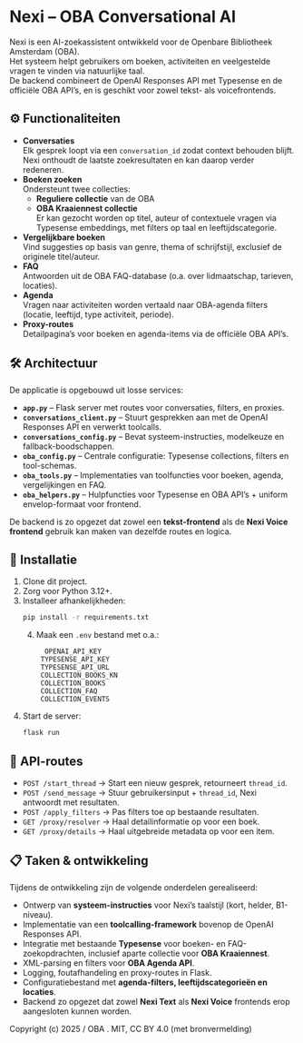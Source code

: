 # Nexi – OBA Conversational AI

Nexi is een AI-zoekassistent ontwikkeld voor de Openbare Bibliotheek Amsterdam (OBA).  
Het systeem helpt gebruikers om boeken, activiteiten en veelgestelde vragen te vinden via natuurlijke taal.  
De backend combineert de OpenAI Responses API met Typesense en de officiële OBA API’s, en is geschikt voor zowel tekst- als voicefrontends.

## ⚙️ Functionaliteiten
- **Conversaties**  
  Elk gesprek loopt via een `conversation_id` zodat context behouden blijft. Nexi onthoudt de laatste zoekresultaten en kan daarop verder redeneren.
- **Boeken zoeken**  
  Ondersteunt twee collecties:  
  - **Reguliere collectie** van de OBA  
  - **OBA Kraaiennest collectie**  
  Er kan gezocht worden op titel, auteur of contextuele vragen via Typesense embeddings, met filters op taal en leeftijdscategorie.
- **Vergelijkbare boeken**  
  Vind suggesties op basis van genre, thema of schrijfstijl, exclusief de originele titel/auteur.
- **FAQ**  
  Antwoorden uit de OBA FAQ-database (o.a. over lidmaatschap, tarieven, locaties).
- **Agenda**  
  Vragen naar activiteiten worden vertaald naar OBA-agenda filters (locatie, leeftijd, type activiteit, periode).
- **Proxy-routes**  
  Detailpagina’s voor boeken en agenda-items via de officiële OBA API’s.

## 🛠️ Architectuur
De applicatie is opgebouwd uit losse services:

- **`app.py`** – Flask server met routes voor conversaties, filters, en proxies.  
- **`conversations_client.py`** – Stuurt gesprekken aan met de OpenAI Responses API en verwerkt toolcalls.  
- **`conversations_config.py`** – Bevat systeem-instructies, modelkeuze en fallback-boodschappen.  
- **`oba_config.py`** – Centrale configuratie: Typesense collections, filters en tool-schemas.  
- **`oba_tools.py`** – Implementaties van toolfuncties voor boeken, agenda, vergelijkingen en FAQ.  
- **`oba_helpers.py`** – Hulpfuncties voor Typesense en OBA API’s + uniform envelop-formaat voor frontend.  

De backend is zo opgezet dat zowel een **tekst-frontend** als de **Nexi Voice frontend** gebruik kan maken van dezelfde routes en logica.

## 🚀 Installatie
1. Clone dit project.  
2. Zorg voor Python 3.12+.  
3. Installeer afhankelijkheden:  
   ```bash
   pip install -r requirements.txt
   ```
   4. Maak een `.env` bestand met o.a.:  
      ```
        OPENAI_API_KEY
       TYPESENSE_API_KEY
       TYPESENSE_API_URL
       COLLECTION_BOOKS_KN
       COLLECTION_BOOKS
       COLLECTION_FAQ
       COLLECTION_EVENTS
      ```
5. Start de server:  
   ```bash
   flask run
   ```

## 🔌 API-routes
- `POST /start_thread` → Start een nieuw gesprek, retourneert `thread_id`.  
- `POST /send_message` → Stuur gebruikersinput + `thread_id`, Nexi antwoordt met resultaten.  
- `POST /apply_filters` → Pas filters toe op bestaande resultaten.  
- `GET /proxy/resolver` → Haal detailinformatie op voor een boek.  
- `GET /proxy/details` → Haal uitgebreide metadata op voor een item.  

## 📋 Taken & ontwikkeling
Tijdens de ontwikkeling zijn de volgende onderdelen gerealiseerd:
- Ontwerp van **systeem-instructies** voor Nexi’s taalstijl (kort, helder, B1-niveau).  
- Implementatie van een **toolcalling-framework** bovenop de OpenAI Responses API.  
- Integratie met bestaande **Typesense** voor boeken- en FAQ-zoekopdrachten, inclusief aparte collectie voor **OBA Kraaiennest**.  
- XML-parsing en filters voor **OBA Agenda API**.  
- Logging, foutafhandeling en proxy-routes in Flask.
- Configuratiebestand met **agenda-filters, leeftijdscategorieën en locaties**.
- Backend zo opgezet dat zowel **Nexi Text** als **Nexi Voice** frontends erop aangesloten kunnen worden.

Copyright (c) 2025 / OBA . MIT, CC BY 4.0 (met bronvermelding) 
